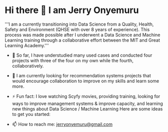 # Hi there 👋 I am Jerry Onyemuru
'''I am a currently transitioning into Data Science from a Quality, Health, Safety and Environment (QHSE with over 8 years of experience). This process was made possible after I underwent a Data Science and Machine Learning training through a collaborative effort between the MIT and Great Learning Academy.'''
- 🔭 So far, I have understudied many used cases and conducted four projects with three of the four on my own while the fourth, collaboratively.
- 🤔 I am currently looking for recommendation systems projects that would encourage collaboration to improve on my skills and learn some more.
- ⚡ Fun fact: I love watching Scyfy movies, providing training, looking for ways to improve management systems & improve capacity, and learning new things about Data Science / Machine Learning
Here are some ideas to get you started:

- 📫 How to reach me: jerryonyemuru@gmail.com
